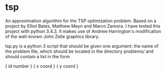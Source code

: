 # tsp

An approximation algorithm for the TSP optimization problem. Based on a project by Elliot Bates, Matthew Meyn and Marco Zamora. I have tested this project with python 3.4.3. It makes use of Andrew Harrington's modification of the well-known John Zelle graphics library.

tsp.py is a python 3 script that should be given one argument: the name of the problem file, which should be located in the directory problems/ and should contain a list in the form 

{ id number }   { x coord }   { y coord }

